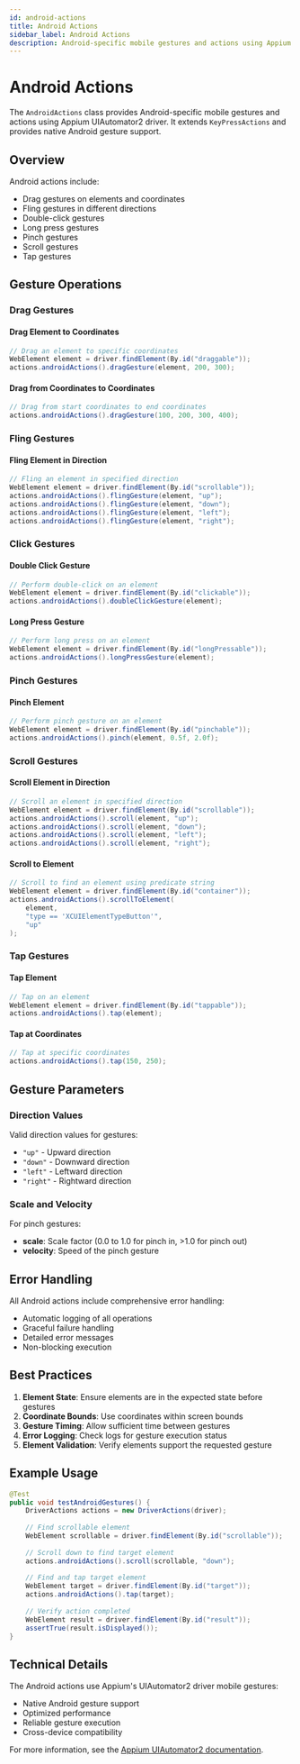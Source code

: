 ```yaml
---
id: android-actions
title: Android Actions
sidebar_label: Android Actions
description: Android-specific mobile gestures and actions using Appium UIAutomator2
---
```


# Android Actions

The `AndroidActions` class provides Android-specific mobile gestures and actions using Appium UIAutomator2 driver. It extends `KeyPressActions` and provides native Android gesture support.

## Overview

Android actions include:
- Drag gestures on elements and coordinates
- Fling gestures in different directions
- Double-click gestures
- Long press gestures
- Pinch gestures
- Scroll gestures
- Tap gestures

## Gesture Operations

### Drag Gestures

#### Drag Element to Coordinates
```java
// Drag an element to specific coordinates
WebElement element = driver.findElement(By.id("draggable"));
actions.androidActions().dragGesture(element, 200, 300);
```

#### Drag from Coordinates to Coordinates
```java
// Drag from start coordinates to end coordinates
actions.androidActions().dragGesture(100, 200, 300, 400);
```

### Fling Gestures

#### Fling Element in Direction
```java
// Fling an element in specified direction
WebElement element = driver.findElement(By.id("scrollable"));
actions.androidActions().flingGesture(element, "up");
actions.androidActions().flingGesture(element, "down");
actions.androidActions().flingGesture(element, "left");
actions.androidActions().flingGesture(element, "right");
```

### Click Gestures

#### Double Click Gesture
```java
// Perform double-click on an element
WebElement element = driver.findElement(By.id("clickable"));
actions.androidActions().doubleClickGesture(element);
```

#### Long Press Gesture
```java
// Perform long press on an element
WebElement element = driver.findElement(By.id("longPressable"));
actions.androidActions().longPressGesture(element);
```

### Pinch Gestures

#### Pinch Element
```java
// Perform pinch gesture on an element
WebElement element = driver.findElement(By.id("pinchable"));
actions.androidActions().pinch(element, 0.5f, 2.0f);
```

### Scroll Gestures

#### Scroll Element in Direction
```java
// Scroll an element in specified direction
WebElement element = driver.findElement(By.id("scrollable"));
actions.androidActions().scroll(element, "up");
actions.androidActions().scroll(element, "down");
actions.androidActions().scroll(element, "left");
actions.androidActions().scroll(element, "right");
```

#### Scroll to Element
```java
// Scroll to find an element using predicate string
WebElement element = driver.findElement(By.id("container"));
actions.androidActions().scrollToElement(
    element, 
    "type == 'XCUIElementTypeButton'", 
    "up"
);
```

### Tap Gestures

#### Tap Element
```java
// Tap on an element
WebElement element = driver.findElement(By.id("tappable"));
actions.androidActions().tap(element);
```

#### Tap at Coordinates
```java
// Tap at specific coordinates
actions.androidActions().tap(150, 250);
```

## Gesture Parameters

### Direction Values

Valid direction values for gestures:
- `"up"` - Upward direction
- `"down"` - Downward direction
- `"left"` - Leftward direction
- `"right"` - Rightward direction

### Scale and Velocity

For pinch gestures:
- **scale**: Scale factor (0.0 to 1.0 for pinch in, >1.0 for pinch out)
- **velocity**: Speed of the pinch gesture

## Error Handling

All Android actions include comprehensive error handling:
- Automatic logging of all operations
- Graceful failure handling
- Detailed error messages
- Non-blocking execution

## Best Practices

1. **Element State**: Ensure elements are in the expected state before gestures
2. **Coordinate Bounds**: Use coordinates within screen bounds
3. **Gesture Timing**: Allow sufficient time between gestures
4. **Error Logging**: Check logs for gesture execution status
5. **Element Validation**: Verify elements support the requested gesture

## Example Usage

```java
@Test
public void testAndroidGestures() {
    DriverActions actions = new DriverActions(driver);
    
    // Find scrollable element
    WebElement scrollable = driver.findElement(By.id("scrollable"));
    
    // Scroll down to find target element
    actions.androidActions().scroll(scrollable, "down");
    
    // Find and tap target element
    WebElement target = driver.findElement(By.id("target"));
    actions.androidActions().tap(target);
    
    // Verify action completed
    WebElement result = driver.findElement(By.id("result"));
    assertTrue(result.isDisplayed());
}
```

## Technical Details

The Android actions use Appium's UIAutomator2 driver mobile gestures:
- Native Android gesture support
- Optimized performance
- Reliable gesture execution
- Cross-device compatibility

For more information, see the [Appium UIAutomator2 documentation](https://github.com/appium/appium-uiautomator2-driver/blob/master/docs/android-mobile-gestures.md).
